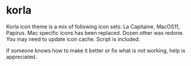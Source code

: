 # korla
Korla icon theme is a mix of following icon sets: La Capitaine, MacOS11, Papirus.
Mac specific icons has been replaced. Dozen other was redone.
You may need to update icon cache. Script is included.

If someone knows how to make it better or fix what is not working, help is appreciated. 
